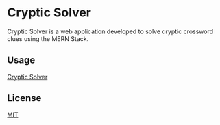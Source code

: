 # Cryptic Solver

Cryptic Solver is a web application developed to solve cryptic crossword clues using the MERN Stack.

## Usage

[Cryptic Solver](https://devweb2019.cis.strath.ac.uk/vib16216-nodejs/)

## License

[MIT](https://choosealicense.com/licenses/mit/)
